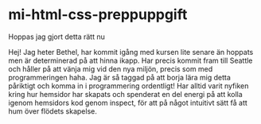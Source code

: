 # mi-html-css-preppuppgift

Hoppas jag gjort detta rätt nu

Hej!
Jag heter Bethel, har kommit igång med kursen lite senare än hoppats men är determinerad på att hinna ikapp. Har precis kommit fram till Seattle och håller på att vänja mig vid den nya miljön, precis som med programmeringen haha. Jag är så taggad på att borja lära mig detta påriktigt och komma in i programmering ordentligt! Har alltid varit nyfiken kring hur hemsidor har skapats och spenderat en del energi på att kolla igenom hemsidors kod genom inspect, för att på något intuitivt sätt få att hum över flödets skapelse.